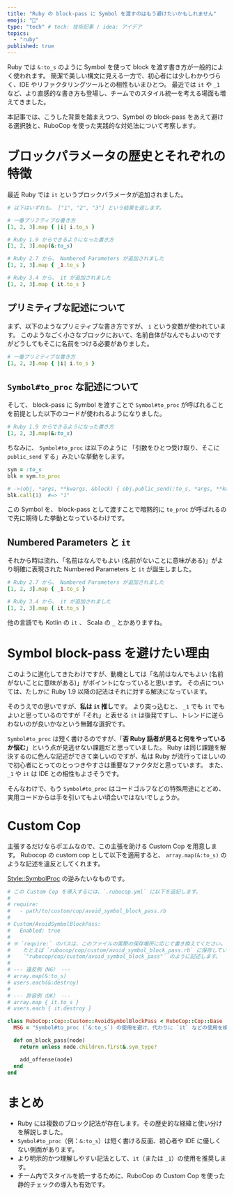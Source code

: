 ```yaml
---
title: "Ruby の block-pass に Symbol を渡すのはもう避けたいかもしれません"
emoji: "🐫"
type: "tech" # tech: 技術記事 / idea: アイデア
topics:
  - "ruby"
published: true
---
```


Ruby では `&:to_s` のように Symbol を使って block を渡す書き方が一般的によく使われます。
簡潔で美しい構文に見える一方で、初心者には少しわかりづらく、IDE やリファクタリングツールとの相性もいまひとつ。
最近では `it` や `_1` など、より直感的な書き方も登場し、チームでのスタイル統一を考える場面も増えてきました。

本記事では、こうした背景を踏まえつつ、Symbol の block-pass をあえて避ける選択肢と、RuboCop を使った実践的な対処法について考察します。

# ブロックパラメータの歴史とそれぞれの特徴

最近 Ruby では `it` というブロックパラメータが追加されました。

```ruby
# 以下はいずれも、 ["1", "2", "3"] という結果を返します。

# 一番プリミティブな書き方
[1, 2, 3].map { |i| i.to_s }

# Ruby 1.9 からできるようになった書き方
[1, 2, 3].map(&:to_s)

# Ruby 2.7 から、 Numbered Parameters が追加されました
[1, 2, 3].map { _1.to_s }

# Ruby 3.4 から、 it が追加されました
[1, 2, 3].map { it.to_s }
```

## プリミティブな記述について

まず、以下のようなプリミティブな書き方ですが、 `i` という変数が使われています。
このようなごく小さなブロックにおいて、名前自体がなんでもよいのですがどうしてもそこに名前をつける必要がありました。

```ruby
# 一番プリミティブな書き方
[1, 2, 3].map { |i| i.to_s }
```

## `Symbol#to_proc` な記述について

そして、 block-pass に Symbol を渡すことで `Symbol#to_proc` が呼ばれることを前提とした以下のコードが使われるようになりました。

```ruby
# Ruby 1.9 からできるようになった書き方
[1, 2, 3].map(&:to_s)
```

ちなみに、 `Symbol#to_proc` は以下のように
「引数をひとつ受け取り、そこに `public_send` する」みたいな挙動をします。

```ruby
sym = :to_s
blk = sym.to_proc

# ->(obj, *args, **kwargs, &block) { obj.public_send(:to_s, *args, **kwargs, &block) } みたいな挙動
blk.call(1)  #=> "1"
```

この Symbol を、 block-pass として渡すことで暗黙的に `to_proc` が呼ばれるので先に期待した挙動となっているわけです。

## Numbered Parameters と `it`

それから時は流れ、「名前はなんでもよい (名前がないことに意味がある)」がより明確に表現された Numbered Parameters と `it` が誕生しました。

```ruby
# Ruby 2.7 から、 Numbered Parameters が追加されました
[1, 2, 3].map { _1.to_s }

# Ruby 3.4 から、 it が追加されました
[1, 2, 3].map { it.to_s }
```

他の言語でも Kotlin の `it` 、 Scala の `_` とかありますね。

# Symbol block-pass を避けたい理由

このように進化してきたわけですが、動機としては「名前はなんでもよい (名前がないことに意味がある)」がポイントになっていると思います。
その点については、たしかに Ruby 1.9 以降の記法はそれに対する解決になっています。

そのうえでの思いですが、**私は `it` 推し**です。
より突っ込むと、 `_1` でも `it` でもよいと思っているのですが「それ」と表せる `it` は後発ですし、トレンドに逆らわないのが良いかなという無難な選択です。

`Symbol#to_proc` は短く書けるのですが、「**否 Ruby 話者が見ると何をやっているか悩む**」という点が見逃せない課題だと思っていました。
Ruby は同じ課題を解決するのに色んな記述ができて楽しいのですが、私は Ruby が流行ってほしいので初心者にとってのとっつきやすさは重要なファクタだと思っています。
また、`_1` や `it` は IDE との相性もよさそうです。

そんなわけで、もう `Symbol#to_proc` はコードゴルフなどの特殊用途にとどめ、実用コードからは手を引いてもよい頃合いではないでしょうか。

# Custom Cop

主張するだけならポエムなので、この主張を助ける Custom Cop を用意します。
Rubocop の custom cop として以下を適用すると、 `array.map(&:to_s)` のような記述を違反としてくれます。

[Style::SymbolProc](https://www.rubydoc.info/gems/rubocop/RuboCop/Cop/Style/SymbolProc) の逆みたいなものです。

```ruby
# この Custom Cop を導入するには、`.rubocop.yml` に以下を追記します。
#
# require:
#   - path/to/custom/cop/avoid_symbol_block_pass.rb
#
# Custom/AvoidSymbolBlockPass:
#   Enabled: true
#
# ※ `require:` のパスは、このファイルの実際の保存場所に応じて書き換えてください。
#    たとえば `rubocop/cop/custom/avoid_symbol_block_pass.rb` に保存している場合は、
#    `"rubocop/cop/custom/avoid_symbol_block_pass"` のように記述します。
#
# --- 違反例（NG） ---
# array.map(&:to_s)
# users.each(&:destroy)
#
# --- 許容例（OK） ---
# array.map { it.to_s }
# users.each { it.destroy }

class RuboCop::Cop::Custom::AvoidSymbolBlockPass < RuboCop::Cop::Base
  MSG = "Symbol#to_proc (`&:to_s`) の使用を避け、代わりに `it` などの使用を検討してください。"

  def on_block_pass(node)
    return unless node.children.first&.sym_type?

    add_offense(node)
  end
end
```

# まとめ

* Ruby には複数のブロック記法が存在します。その歴史的な経緯と使い分けを解説しました。
* `Symbol#to_proc`（例：`&:to_s`）は短く書ける反面、初心者や IDE に優しくない側面があります。
* より明示的かつ理解しやすい記法として、`it`（または `_1`）の使用を推奨します。
* チーム内でスタイルを統一するために、RuboCop の Custom Cop を使った静的チェックの導入も有効です。

